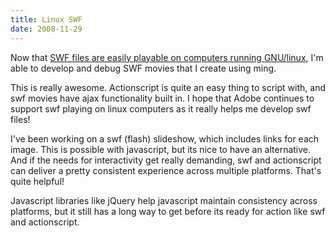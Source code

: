 ```yaml
---
title: Linux SWF
date: 2008-11-29
---
```

Now that <a href="http://www.docunext.com/2008/11/big-surprise-adobe-flash-for-linux-x86_64/">SWF files are easily playable on computers running GNU/linux</a>, I'm able to develop and debug SWF movies that I create using ming.

This is really awesome. Actionscript is quite an easy thing to script with, and swf movies have ajax functionality built in. I hope that Adobe continues to support swf playing on linux computers as it really helps me develop swf files!

I've been working on a swf (flash) slideshow, which includes links for each image. This is possible with javascript, but its nice to have an alternative. And if the needs for interactivity get really demanding, swf and actionscript can deliver a pretty consistent experience across multiple platforms. That's quite helpful!

Javascript libraries like jQuery help javascript maintain consistency across platforms, but it still has a long way to get before its ready for action like swf and actionscript.

